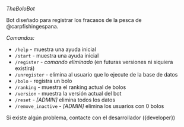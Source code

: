 *TheBoloBot*

Bot diseñado para registrar los fracasos de la pesca de @carpfishingespana.

*Comandos:*

- `/help` - muestra una ayuda inicial
- `/start` - muestra una ayuda inicial
- `/register` - *comando eliminado* (en futuras versiones ni siquiera existirá)
- `/unregister` - elimina al usuario que lo ejecute de la base de datos
- `/bolo` - registra un bolo
- `/ranking` - muestra el ranking actual de bolos
- `/version` - muestra la versión actual del bot
- `/reset` - *[ADMIN]* elimina todos los datos
- `/remove_inactive` - *[ADMIN]* elimina los usuarios con 0 bolos

Si existe algún problema, contacte con el desarrollador ({developer})
